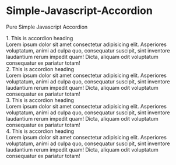 # Simple-Javascript-Accordion
Pure Simple Javascript Accordion
<div id="accordion">
        <div class="acc-panel">
            <div class="acc-title active">1. This is accordion heading</div>
            <div class="acc-content active">
                Lorem ipsum dolor sit amet consectetur adipisicing elit. Asperiores voluptatum, animi ad culpa quo,
                consequatur suscipit, sint inventore laudantium rerum impedit quam! Dicta, aliquam odit voluptatum
                consequatur ex pariatur totam!
            </div>
        </div>
        <div class="acc-panel">
            <div class="acc-title">2. This is accordion heading</div>
            <div class="acc-content">
                Lorem ipsum dolor sit amet consectetur adipisicing elit. Asperiores voluptatum, animi ad culpa quo,
                consequatur suscipit, sint inventore laudantium rerum impedit quam! Dicta, aliquam odit voluptatum
                consequatur ex pariatur totam!
            </div>
        </div>
        <div class="acc-panel">
            <div class="acc-title">3. This is accordion heading</div>
            <div class="acc-content">
                Lorem ipsum dolor sit amet consectetur adipisicing elit. Asperiores voluptatum, animi ad culpa quo,
                consequatur suscipit, sint inventore laudantium rerum impedit quam! Dicta, aliquam odit voluptatum
                consequatur ex pariatur totam!
            </div>
        </div>
        <div class="acc-panel">
            <div class="acc-title">4. This is accordion heading</div>
            <div class="acc-content">
                Lorem ipsum dolor sit amet consectetur adipisicing elit. Asperiores voluptatum, animi ad culpa quo,
                consequatur suscipit, sint inventore laudantium rerum impedit quam! Dicta, aliquam odit voluptatum
                consequatur ex pariatur totam!
            </div>
        </div>
    </div>
	<script>
        (function () {
            let accTitle = document.querySelectorAll('.acc-title');
            for (let i = 0; i < accTitle.length; i++) {
                accTitle[i].addEventListener('click', function () {
                    [].forEach.call(accTitle, function (el) {
                        el.classList.remove('active');
                        el.nextElementSibling.classList.remove('active');
                    });
                    this.classList.toggle('active');
                    this.nextElementSibling.classList.toggle('active');
                });
            }
        })();
    </script>

